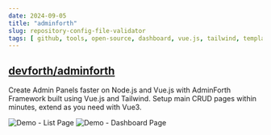 ```yaml
---
date: 2024-09-05
title: "adminforth"
slug: repository-config-file-validator
tags: [ github, tools, open-source, dashboard, vue.js, tailwind, template ]
---
```




## [devforth/adminforth][1]

Create Admin Panels faster on Node.js and Vue.js with AdminForth Framework built using Vue.js and Tailwind. Setup main CRUD pages within minutes, extend as you need with Vue3.

![Demo - List Page][2]
![Demo - Dashboard Page][3]



  [1]: https://github.com/devforth/adminforth
  [2]: https://github.com/user-attachments/assets/ba7fd3f1-b080-48f7-a96f-29e5dbc83f3a
  [3]: https://github.com/user-attachments/assets/9aa716a2-79f5-464d-8cdd-f53f28684315
